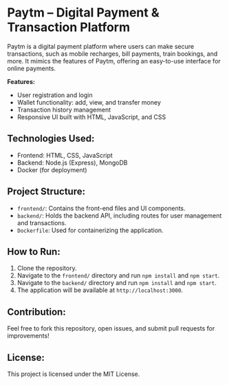 # Paytm – Digital Payment & Transaction Platform
Paytm is a digital payment platform where users can make secure transactions, such as mobile recharges, bill payments, train bookings, and more. It mimics the features of Paytm, offering an easy-to-use interface for online payments.

**Features:**
- User registration and login
- Wallet functionality: add, view, and transfer money
- Transaction history management
- Responsive UI built with HTML, JavaScript, and CSS

## Technologies Used:
- Frontend: HTML, CSS, JavaScript
- Backend: Node.js (Express), MongoDB
- Docker (for deployment)

## Project Structure:
- `frontend/`: Contains the front-end files and UI components.
- `backend/`: Holds the backend API, including routes for user management and transactions.
- `Dockerfile`: Used for containerizing the application.
  
## How to Run:
1. Clone the repository.
2. Navigate to the `frontend/` directory and run `npm install` and `npm start`.
3. Navigate to the `backend/` directory and run `npm install` and `npm start`.
4. The application will be available at `http://localhost:3000`.

## Contribution:
Feel free to fork this repository, open issues, and submit pull requests for improvements!

## License:
This project is licensed under the MIT License.
